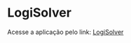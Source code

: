 # LogiSolver
Acesse a aplicação pelo link: [LogiSolver](https://thaliaschwaab.github.io/LogiSolver/index.html)
